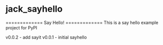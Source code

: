 # jack_sayhello
============= Say Hello! ============= 
This is a say hello example project for PyPI 



v0.0.2 - add sayit 
v0.0.1 - initial sayhello
